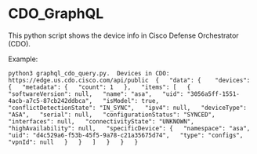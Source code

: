 # CDO_GraphQL


This python script shows the device info in Cisco Defense Orchestrator (CDO).

Example:

``python3 graphql_cdo_query.py. 
Devices in CDO: https://edge.us.cdo.cisco.com/api/public 
{  
  "data": {   
    "devices": {  
      "metadata": {  
        "count": 1  
      },  
      "items": [  
        {  
          "softwareVersion": null,  
          "name": "asa",  
          "uid": "3056a5ff-1551-4acb-a7c5-87cb242ddbca",  
          "isModel": true,  
          "conflictDetectionState": "IN_SYNC",  
          "ipv4": null,  
          "deviceType": "ASA",  
          "serial": null,  
          "configurationStatus": "SYNCED",  
          "interfaces": null,  
          "connectivityState": "UNKNOWN",  
          "highAvailability": null,  
          "specificDevice": {  
            "namespace": "asa",
            "uid": "d4c529a6-f53b-45f5-9a78-c21a35675d74",  
            "type": "configs",  
            "vpnId": null  
          }  
        }  
      ]  
    }  
  }  
}  
`` 
